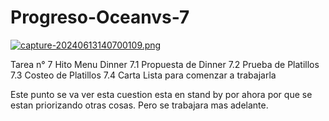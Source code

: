 # Progreso-Oceanvs-7

[![capture-20240613140700109.png](https://i.postimg.cc/5NVNX20S/capture-20240613140700109.png)](https://postimg.cc/Z0whgZ6W)

Tarea n° 7 Hito Menu Dinner
7.1 Propuesta de Dinner
7.2 Prueba de Platillos
7.3 Costeo de Platillos
7.4 Carta Lista para comenzar a trabajarla

Este punto se va ver esta cuestion esta en stand by por ahora por que se estan priorizando otras cosas. Pero se trabajara mas adelante.
